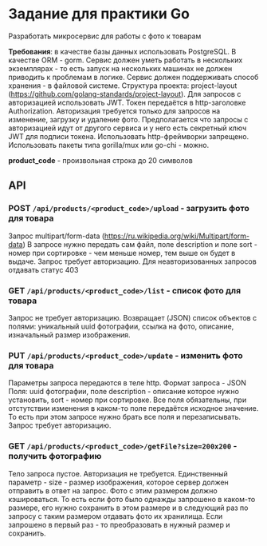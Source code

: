 # Задание для практики Go

Разработать микросервис для работы с фото к товарам

**Требования**: в качестве базы данных использовать PostgreSQL. В качестве ORM - gorm.
Сервис должен уметь работать в нескольких экземплярах - то есть запуск на нескольких машинах не должен приводить к проблемам в логике.
Сервис должен поддерживать способ хранения - в файловой системе.
Структура проекта: project-layout (https://github.com/golang-standards/project-layout).
Для запросов с авторизацией использовать JWT. Токен передаётся в http-заголовке Authorization.
Авторизация требуется только для запросов на изменение, загрузку и удаление фото.
Предполагается что запросы с авторизацией идут от другого сервиса и у него есть секретный ключ JWT для подписи токена.
Использовать http-фреймворки запрещено. Использовать пакеты типа gorilla/mux или go-chi - можно.

**product_code** - произвольная строка до 20 символов

## API

### POST `/api/products/<product_code>/upload` - загрузить фото для товара
Запрос multipart/form-data (https://ru.wikipedia.org/wiki/Multipart/form-data)
В запросе нужно передать сам файл, поле description и поле sort - номер при сортировке - чем меньше номер, тем выше он будет в выдаче.
Запрос требует авторизацию. Для неавторизованных запросов отдавать статус 403

### GET `/api/products/<product_code>/list` - список фото для товара
Запрос не требует авторизацию. Возвращает (JSON) список объектов с полями: уникальный uuid фотографии, ссылка на фото, описание, изначальный размер изображения.

### PUT `/api/products/<product_code>/update` - изменить фото для товара
Параметры запроса передаются в теле http. Формат запроса - JSON
Поля: uuid фотографии, поле description - описание которое нужно установить, sort - номер при сортировке. Все поля обязательны, при отстутствии изменения в каком-то поле передаётся исходное значение. То есть при этом запросе нужно брать все поля и перезаписывать.
Запрос требует авторизацию.

### GET `/api/products/<product_code>/getFile?size=200x200` - получить фотографию
Тело запроса пустое. Авторизация не требуется. Единственный параметр - size - размер изображения, которое сервер должен отправить в ответ на запрос. Фото с этим размером должно кэшироваться. То есть если фото было однажды запрошено в каком-то размере, его нужно сохранить в этом размере и в следующий раз по запросу с таким размером отдавать фото их хранилища. Если запрошено в первый раз - то преобразовать в нужный размер и сохранить.
